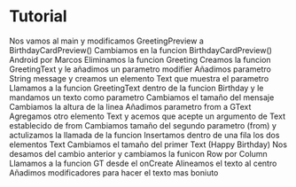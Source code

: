 # Tutorial
Nos vamos al main y modificamos GreetingPreview a BirthdayCardPreview()
Cambiamos en la funcion BirthdayCardPreview() Android por Marcos
Eliminamos la funcion Greeting
Creamos la funcion GreetingText y le añadimos un parametro modifier
Añadimos parametro String message y creamos un elemento Text que muestra el parametro
Llamamos a la funcion GreetingText dentro de la funcion Birthday y le mandamos un texto
como parametro
Cambiamos el tamaño del mensaje
Cambiamos la altura de la linea
Añadimos parametro from a GText
Agregamos otro elemento Text y acemos que acepte un argumento de Text establecido de from
Cambiamos tamaño del segundo parametro (from) y actulizamos la llamada de la funcion
Insertamos dentro de una fila los dos elementos Text
Cambiamos el tamaño del primer Text (Happy Birthday)
Nos desamos del cambio anterior y cambiamos la funicon Row por Column
Llamamos a la funcion GT desde el onCreate 
Alineamos el texto al centro
Añadimos modificadores para hacer el texto mas boniuto